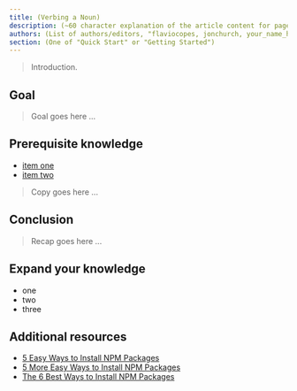 ```yaml
---
title: (Verbing a Noun)
description: (~60 character explanation of the article content for page meta data)
authors: (List of authors/editors, "flaviocopes, jonchurch, your_name_here")
section: (One of "Quick Start" or "Getting Started")
---
```

<!--
This template is for a tutorial that covers a task. Tasks provide specific step-by-step instructions to achieve a goal and answer questions like "how?".

To use it, copy it into your page's directory and rename it to "index.md". Example: src/documentation/0029-node-event-loop/index.md. Follow the instructions contained within comments. And replace, or review, placeholder text. Before submitting the final draft remove all the extra comments from the file.

The general format for all tutorials is:

1. Introduction: Introduce the task, tell the reader what you're going to tell them and what they'll be able to do once they complete the tutorial.
2. Body: Explain the task in detail and provide specific step-by-step instructions.
3. Conclusion: Review what you just said. Highlight 2-3 key points the reader should take away.

Titles for task tutorials should be in the format "Verbing a Noun". e.g. "Build an HTTP Server" or "Install an NPM Package".

Change the title in the frontmatter above.
-->

<!--
The introduction should consist of a short summary of what will be covered in this tutorial. Someone should be able to read this, and the following bullet list, and know if they want to proceed with the rest of the page or not.

Add a bullet list in "students will be able to" format, e.g.:

Upon completing this tutorial you'll be able to:

- Use npm to install one or more packages
- Install a specific version of a package
- Find additional help for the `npm install` command
-->

> Introduction.

## Goal
<!--
State the thing that someone will be able to do once they've completed this tutorial in one sentence using active voice. It should be specific rather than generic.

e.g.:
Install the latest version of the dotenv package using NPM.
-->

> Goal goes here ...

## Prerequisite knowledge
<!--
A bullet list, usually in the form of links to other documentation pages, that cover topics someone would need to understand already in order to be successful with this task.
-->

- [item one](/src/documentation/0042/meaning-of-life.md)
- [item two](/src/documentation/0043/just-some-number.md)

<!--
The main body of the tutorial goes here. This is where you describe the actual steps required to achieve the goal. Be specific, not generic, when possible.

If the task involves a UI, for example filling out a form, include screen shots.

This section should end with something that helps the reader verify they have correctly completed the task. Include a screen shot where appropriate.

Note: any included screenshots for your article should be saved in the same directory your article.md file lives in.

e.g.:
![Don't forget an alt tag](./screenshot-1.png)

See /style-guide/0001-voice-and-tone.md for further writing guidelines.
-->

> Copy goes here ...

## Conclusion
<!--
Summarize what was just covered in one paragraph.
-->

> Recap goes here ...

## Expand your knowledge
<!--
Bullet list of 1-3 thought provoking questions intended to help the reader further their understanding of the topic by encouraging self-guided exploration. You can make cross-references to other task topics that are related. Or make suggestions for tasks that someone who just learned this task might be able to do that are not covered elsewhere in the documentation.
-->

- one
- two
- three

## Additional resources
<!--
Links to additional useful resources from around the web related to this topic. Make sure all links have link text showing the name of the article or page being linked to.
-->

- [5 Easy Ways to Install NPM Packages](https://example.invalid)
- [5 More Easy Ways to Install NPM Packages](https://example.invalid)
- [The 6 Best Ways to Install NPM Packages](https://example.invalid)
